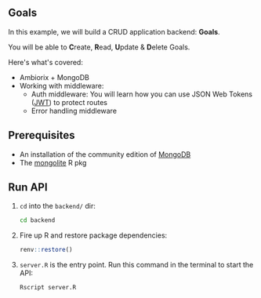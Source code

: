 ## Goals

In this example, we will build a CRUD application backend: **Goals**.

You will be able to **C**reate, **R**ead, **U**pdate & **D**elete Goals.

Here's what's covered:

- Ambiorix + MongoDB
- Working with middleware:
  - Auth middleware: You will learn how you can use JSON Web Tokens ([JWT](https://jwt.io/)) to protect routes
  - Error handling middleware

## Prerequisites

- An installation of the community edition of [MongoDB](https://www.mongodb.com/docs/manual/installation/)
- The [mongolite](https://github.com/jeroen/mongolite) R pkg

## Run API

1. `cd` into the `backend/` dir:

    ```bash
    cd backend
    ```

1. Fire up R and restore package dependencies:

    ```r
    renv::restore()
    ```

1. `server.R` is the entry point. Run this command in the terminal to start the
   API:

    ```bash
    Rscript server.R
    ```
